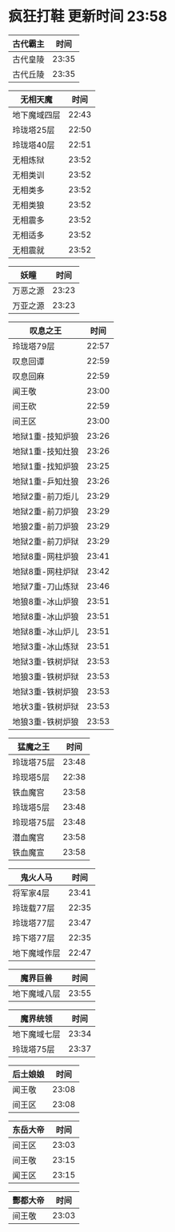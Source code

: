 # 疯狂打鞋 更新时间 23:58

| 古代霸主   | 时间    |
|--------|-------|
| 古代皇陵 | 23:35 |
| 古代丘陵 | 23:35 |

| 无相天魔   | 时间    |
|--------|-------|
| 地下魔域四层 | 22:43 |
| 玲珑塔25层 | 22:50 |
| 玲珑塔40层 | 22:51 |
| 无相炼狱 | 23:52 |
| 无相类训 | 23:52 |
| 无相类多 | 23:52 |
| 无相类狼 | 23:52 |
| 无相震多 | 23:52 |
| 无相适多 | 23:52 |
| 无相震就 | 23:52 |

| 妖瞳   | 时间    |
|--------|-------|
| 万恶之源 | 23:23 |
| 万亚之源 | 23:23 |

| 叹息之王   | 时间    |
|--------|-------|
| 玲珑塔79层 | 22:57 |
| 叹息回谭 | 22:59 |
| 叹息回麻 | 22:59 |
| 闻王敬 | 23:00 |
| 间王砍 | 22:59 |
| 间王区 | 23:00 |
| 地狱1重-技知炉狼 | 23:26 |
| 地狱1重-技知灶狼 | 23:26 |
| 地狱1重-找知炉狼 | 23:25 |
| 地狱1重-乒知灶狼 | 23:26 |
| 地狱2重-前刀炬儿 | 23:29 |
| 地狱2重-前刀炉狼 | 23:29 |
| 地狼2重-前刀炉狼 | 23:29 |
| 地狱2重-前刀炉狱 | 23:29 |
| 地狱8重-网柱炉狼 | 23:41 |
| 地狱8重-网柱炉狱 | 23:42 |
| 地狱7重-刀山炼狱 | 23:46 |
| 地狼8重-冰山炉狼 | 23:51 |
| 地狱8重-冰山炉狼 | 23:51 |
| 地狱8重-冰山炉儿 | 23:51 |
| 地狱3重-冰山炼狱 | 23:51 |
| 地狱3重-铁树炉狱 | 23:53 |
| 地狼3重-铁树炉狱 | 23:53 |
| 地狱3重-铁树炉狼 | 23:53 |
| 地状3重-铁树炉狱 | 23:53 |
| 地狼3重-铁树炉狼 | 23:53 |

| 猛魔之王   | 时间    |
|--------|-------|
| 玲珑塔75层 | 23:48 |
| 玲现塔5层 | 22:38 |
| 铁血魔宫 | 23:58 |
| 玲珑塔5层 | 23:48 |
| 玲现塔75层 | 23:48 |
| 潜血魔宫 | 23:58 |
| 铁血魔宣 | 23:58 |

| 鬼火人马   | 时间    |
|--------|-------|
| 将军家4层 | 23:41 |
| 玲珑载77层 | 22:35 |
| 玲珑塔77层 | 23:47 |
| 玲下塔77层 | 22:35 |
| 地下魔域作层 | 22:47 |

| 魔界巨兽   | 时间    |
|--------|-------|
| 地下魔域八层 | 23:55 |

| 魔界统领   | 时间    |
|--------|-------|
| 地下魔域七层 | 23:34 |
| 玲珑塔75层 | 23:37 |

| 后土娘娘   | 时间    |
|--------|-------|
| 闻王敬 | 23:08 |
| 间王区 | 23:08 |

| 东岳大帝   | 时间    |
|--------|-------|
| 间王区 | 23:03 |
| 间王敬 | 23:15 |
| 闻王区 | 23:15 |

| 酆都大帝   | 时间    |
|--------|-------|
| 间王敬 | 23:03 |
